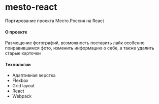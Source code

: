 # mesto-react
Портирование проекта Место.Россия на React

#### О проекте
Размещение фотографий, возможность поставить лайк особенно понравившимся фото, изменить информацию о себе, а также удалить старые карточки

#### Технологии
- Адаптивная верстка
- Flexbox
- Grid layout
- React
- Webpack